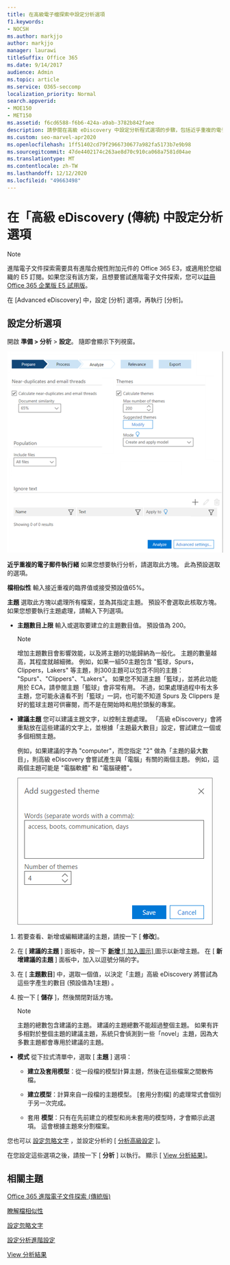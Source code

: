 ```yaml
---
title: 在高級電子檔探索中設定分析選項
f1.keywords:
- NOCSH
ms.author: markjjo
author: markjjo
manager: laurawi
titleSuffix: Office 365
ms.date: 9/14/2017
audience: Admin
ms.topic: article
ms.service: O365-seccomp
localization_priority: Normal
search.appverid:
- MOE150
- MET150
ms.assetid: f6cd6588-f6b6-424a-a9ab-3782b842faee
description: 請參閱在高級 eDiscovery 中設定分析程式選項的步驟，包括近乎重複的電子郵件線索和主題。
ms.custom: seo-marvel-apr2020
ms.openlocfilehash: 1ff51402cd79f2966730677a982fa5173b7e9b98
ms.sourcegitcommit: 47de4402174c263ae8d70c910ca068a7581d04ae
ms.translationtype: MT
ms.contentlocale: zh-TW
ms.lasthandoff: 12/12/2020
ms.locfileid: "49663498"
---
```

# <a name="set-analyze-options-in-advanced-ediscovery-classic"></a>在「高級 eDiscovery (傳統) 中設定分析選項

> [!NOTE]
> 進階電子文件探索需要具有進階合規性附加元件的 Office 365 E3，或適用於您組織的 E5 訂閱。如果您沒有該方案，且想要嘗試進階電子文件探索，您可以[註冊 Office 365 企業版 E5 試用版](https://go.microsoft.com/fwlink/p/?LinkID=698279)。 
  
在 [Advanced eDiscovery] 中，設定 [分析] 選項，再執行 [分析]。
  
## <a name="set-analyze-options"></a>設定分析選項

開啟 **準備 \> 分析** \> **設定**。 隨即會顯示下列視窗。
  
![設定分析選項](../media/c3ec7a92-8484-4812-b98c-aa3eb740e5b7.png)
  
 **近乎重複的電子郵件執行緒** 如果您想要執行分析，請選取此方塊。 此為預設選取的選項。 
  
 **檔相似性** 輸入接近重複的臨界值或接受預設值65%。 
  
 **主題** 選取此方塊以處理所有檔案，並為其指定主題。 預設不會選取此核取方塊。 如果您想要執行主題處理，請輸入下列選項。
  
- **主題數目上限** 輸入或選取要建立的主題數目值。 預設值為 200。 
    
    > [!NOTE]
    > 增加主題數目會影響效能，以及將主題的功能歸納為一般化。 主題的數量越高，其程度就越細微。 例如，如果一組50主題包含 "籃球，Spurs，Clippers，Lakers" 等主題，則300主題可以包含不同的主題： "Spurs"、"Clippers"、"Lakers"。 如果您不知道主題「籃球」，並將此功能用於 ECA，請參閱主題「籃球」會非常有用。 不過，如果處理過程中有太多主題，您可能永遠看不到「籃球」一詞，也可能不知道 Spurs 及 Clippers 是好的籃球主題可供審閱，而不是在開始時和用於頭髮的專案。 
  
- **建議主題** 您可以建議主題文字，以控制主題處理。 「高級 eDiscovery」會將重點放在這些建議的文字上，並根據「主題最大數目」設定，嘗試建立一個或多個相關主題。 
    
    例如，如果建議的字為 "computer"，而您指定 "2" 做為「主題的最大數目」，則高級 eDiscovery 會嘗試產生與「電腦」有關的兩個主題。 例如，這兩個主題可能是 "電腦軟體" 和 "電腦硬體"。 
    
    ![新增建議的佈景主題](../media/06e9ffd3-a76c-423b-b450-9e465eb9a02f.png)
  
1. 若要查看、新增或編輯建議的主題，請按一下 [ **修改**]。
    
2. 在 [ **建議的主題** ] 面板中，按一下 [ **新增** ![ 加入圖示] ](../media/c2dd8b3a-5a22-412c-a7fa-143f5b2b5612.png) 圖示以新增主題。 在 [ **新增建議的主題** ] 面板中，加入以逗號分隔的字。 
    
3. 在 [ **主題數目**] 中，選取一個值，以決定「主題」高級 eDiscovery 將嘗試為這些字產生的數目 (預設值為1主題) 。
    
4. 按一下 [ **儲存** ]，然後關閉對話方塊。 
    
    > [!NOTE]
    > 主題的總數包含建議的主題。 建議的主題總數不能超過整個主題。 如果有許多相對於整個主題的建議主題，系統只會偵測到一些「novel」主題，因為大多數主題都會專用於建議的主題。 
  
- **模式** 從下拉式清單中，選取 [ **主題** ] 選項： 
    
  - **建立及套用模型**：從一段檔的模型計算主題，然後在這些檔案之間散佈檔。
    
  - **建立模型**：計算來自一段檔的主題模型。 [套用分割檔] 的處理常式會個別于另一次完成。
    
  - 套用 **模型**：只有在先前建立的模型和尚未套用的模型時，才會顯示此選項。 這會根據主題來分割檔案。
    
您也可以 [設定忽略文字](set-ignore-text-in-advanced-ediscovery.md) ，並設定分析的 [ [分析高級設定](set-analyze-advanced-settings-in-advanced-ediscovery.md) ]。 
  
在您設定這些選項之後，請按一下 [ **分析** ] 以執行。 顯示 [ [View 分析結果](view-analyze-results-in-advanced-ediscovery.md)]。 
  
## <a name="related-topics"></a>相關主題

[Office 365 進階電子文件探索 (傳統版)](office-365-advanced-ediscovery.md)
  
[瞭解檔相似性](understand-document-similarity-in-advanced-ediscovery.md)
  
[設定忽略文字 ](set-ignore-text-in-advanced-ediscovery.md)
  
[設定分析進階設定](set-analyze-advanced-settings-in-advanced-ediscovery.md)
  
[View 分析結果](view-analyze-results-in-advanced-ediscovery.md)


